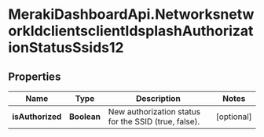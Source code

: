 # MerakiDashboardApi.NetworksnetworkIdclientsclientIdsplashAuthorizationStatusSsids12

## Properties
Name | Type | Description | Notes
------------ | ------------- | ------------- | -------------
**isAuthorized** | **Boolean** | New authorization status for the SSID (true, false). | [optional] 


